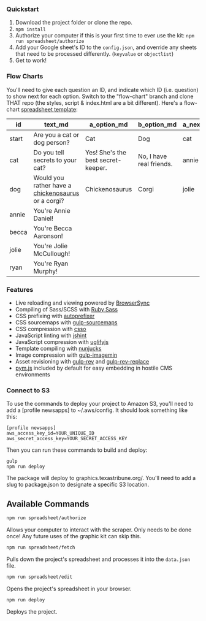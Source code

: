 ### Quickstart

1. Download the project folder or clone the repo.
2. `npm install`
3. Authorize your computer if this is your first time to ever use the kit: `npm run spreadsheet/authorize`
4. Add your Google sheet's ID to the `config.json`, and override any sheets that need to be processed differently. (`keyvalue` or `objectlist`)
5. Get to work!

### Flow Charts

You'll need to give each question an ID, and indicate which ID (i.e. question) to show next for each option. Switch to the "flow-chart" branch and clone THAT repo (the styles, script &amp; index.html are a bit different). Here's a flow-chart [spreadsheet template](https://docs.google.com/spreadsheets/d/1zcnH7kQNqYA7a9DM6gRivG7HZu9fUab4nGLmRqJY3Ls/edit#gid=0):

| id    | text_md                                                                                                                                                             | a_option_md                        | b_option_md              | a_next | b_next | img       |
|-------|---------------------------------------------------------------------------------------------------------------------------------------------------------------------|------------------------------------|--------------------------|--------|--------|-----------|
| start | Are you a cat or dog person?                                                                                                                                        | Cat                                | Dog                      | cat    | dog    |           |
| cat   | Do you tell secrets to your cat?                                                                                                                                    | Yes! She's the best secret-keeper. | No, I have real friends. | annie  | becca  |           |
| dog   | Would you rather have a [chickenosaurus](http://qz.com/404056/a-team-of-scientists-have-engineered-a-chicken-with-a-dinosaurs-face-to-study-evolution/) or a corgi? | Chickenosaurus                     | Corgi                    | jolie  | ryan   |           |
| annie | You're Annie Daniel!                                                                                                                                                |                                    |                          |        |        | annie.jpg |
| becca | You're Becca Aaronson!                                                                                                                                              |                                    |                          |        |        | becca.jpg |
| jolie | You're Jolie McCullough!                                                                                                                                            |                                    |                          |        |        | jolie.jpg |
| ryan  | You're Ryan Murphy!                                                                                                                                                 |                                    |                          |        |        | ryan.jpg  |

### Features

- Live reloading and viewing powered by [BrowserSync](http://www.browsersync.io/)
- Compiling of Sass/SCSS with [Ruby Sass](http://sass-lang.com/)
- CSS prefixing with [autoprefixer](https://github.com/postcss/autoprefixer)
- CSS sourcemaps with [gulp-sourcemaps](https://www.npmjs.com/package/gulp-sourcemaps)
- CSS compression with [csso](https://github.com/css/csso)
- JavaScript linting with [jshint](http://jshint.com/)
- JavaScript compression with [uglifyjs](https://github.com/mishoo/UglifyJS2)
- Template compiling with [nunjucks](http://mozilla.github.io/nunjucks/)
- Image compression with [gulp-imagemin](https://github.com/sindresorhus/gulp-imagemin)
- Asset revisioning with [gulp-rev](https://github.com/sindresorhus/gulp-rev) and [gulp-rev-replace](https://github.com/jamesknelson/gulp-rev-replace)
- [pym.js](http://blog.apps.npr.org/pym.js/) included by default for easy embedding in hostile CMS environments

### Connect to S3

To use the commands to deploy your project to Amazon S3, you'll need to add a [profile newsapps] to ~/.aws/config. It should look something like this:

```
[profile newsapps]
aws_access_key_id=YOUR_UNIQUE_ID
aws_secret_access_key=YOUR_SECRET_ACCESS_KEY
```

Then you can run these commands to build and deploy:

```
gulp
npm run deploy
```

The package will deploy to graphics.texastribune.org/. You'll need to add a slug to package.json to designate a specific S3 location.

## Available Commands

```sh
npm run spreadsheet/authorize
```
Allows your computer to interact with the scraper. Only needs to be done once! Any future uses of the graphic kit can skip this.

```sh
npm run spreadsheet/fetch
```
Pulls down the project's spreadsheet and processes it into the `data.json` file.

```sh
npm run spreadsheet/edit
```
Opens the project's spreadsheet in your browser.

```sh
npm run deploy
```
Deploys the project.
